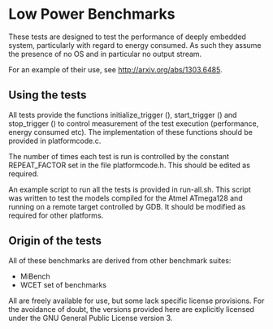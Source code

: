 # Low Power Benchmarks

These tests are designed to test the performance of deeply embedded system,
particularly with regard to energy consumed. As such they assume the presence
of no OS and in particular no output stream.

For an example of their use, see http://arxiv.org/abs/1303.6485.

## Using the tests

All tests provide the functions initialize_trigger (), start_trigger () and
stop_trigger () to control measurement of the test execution (performance,
energy consumed etc). The implementation of these functions should be provided
in platformcode.c.

The number of times each test is run is controlled by the constant
REPEAT_FACTOR set in the file platformcode.h. This should be edited as
required.

An example script to run all the tests is provided in run-all.sh. This script
was written to test the models compiled for the Atmel ATmega128 and running on
a remote target controlled by GDB. It should be modified as required for other
platforms.

## Origin of the tests

All of these benchmarks are derived from other benchmark suites:
 * MiBench
 * WCET set of benchmarks

All are freely available for use, but some lack specific license
provisions. For the avoidance of doubt, the versions provided here are
explicitly licensed under the GNU General Public License version 3.
